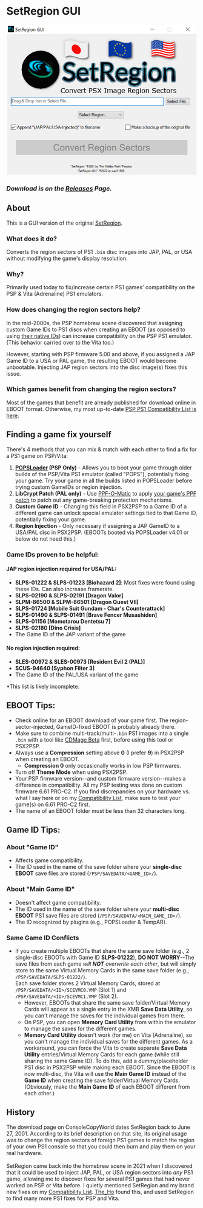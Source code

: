 # SetRegion GUI

<p align="center"><img src="https://raw.githubusercontent.com/wad11656/SetRegion-GUI/main/ScreenShot.png" width="500"/></p>

### *Download is on the [Releases](https://github.com/wad11656/SetRegion-GUI/releases) Page.*

## About

This is a GUI version of the original <a href="https://www.consolecopyworld.com/psx/psx_utils_pn_cnv.shtml#SetRegion">SetRegion</a>.

### What does it do?
Converts the region sectors of PS1 `.bin` disc images into JAP, PAL, or USA without modifying the game's display resolution.

### Why?
Primarily used today to fix/increase certain PS1 games' compatibility on the PSP & Vita (Adrenaline) PS1 emulators.

### How does changing the region sectors help?
In the mid-2000s, the PSP homebrew scene discovered that assigning custom Game IDs to PS1 discs when creating an EBOOT (as opposed to using <a href="https://user-images.githubusercontent.com/16929664/189551050-48756bcd-da1f-4743-b8d4-7c8d4be223f4.png">their native IDs</a>) can increase compatibility on the PSP PS1 emulator. (This behavior carried over to the Vita too.)

However, starting with PSP firmware 5.00 and above, if you assigned a JAP Game ID to a USA or PAL game, the resulting EBOOT would become unbootable. Injecting JAP region sectors into the disc image(s) fixes this issue.

### Which games benefit from changing the region sectors?
Most of the games that benefit are already published for download online in EBOOT format. Otherwise, my most up-to-date [PSP PS1 Compatibility List is here](https://docs.google.com/spreadsheets/d/1ZE8d4WIw7USP_cYdEWUke5F59OFGQHgB5jGiQvfY8gA/edit?usp=sharing).

## Finding a game fix yourself
There's 4 methods that you can mix & match with each other to find a fix for a PS1 game on PSP/Vita:
1. **[POPSLoader](https://archive.org/details/popsloader-v-4i) (PSP Only)** - Allows you to boot your game through older builds of the PSP/Vita PS1 emulator (called "POPS"), potentially fixing your game. Try your game in all the builds listed in POPSLoader before trying custom GameIDs or region injection.
2. **LibCrypt Patch (PAL only)** - Use [PPF-O-Matic](https://www.romhacking.net/utilities/356/) to apply [your game's PPF patch](https://archive.org/details/lib-crypt-ppf-patches) to patch out any game-breaking protection mechanisms.
2. **Custom Game ID** - Changing this field in PSX2PSP to a Game ID of a different game can unlock special emulator settings tied to that Game ID, potentially fixing your game.
4. **Region Injection** - Only necessary if assigning a JAP GameID to a USA/PAL disc in PSX2PSP. (EBOOTs booted via POPSLoader v4.01 or below do not need this.)

### Game IDs proven to be helpful:

#### JAP region injection required for USA/PAL:
 - **SLPS-01222 & SLPS-01223 [Biohazard 2]**: Most fixes were found using these IDs. Can also increase framerate.
 - **SLPS-02190 & SLPS-02191 [Dragon Valor]**
 - **SLPM-86500 & SLPM-86501 [Dragon Quest VII]**
 - **SLPS-01724 [Mobile Suit Gundam - Char's Counterattack]**
 - **SLPS-01490 & SLPS-01491 [Brave Fencer Musashiden]**
 - **SLPS-01156 [Momotarou Dentetsu 7]**
 - **SLPS-02180 [Dino Crisis]**
 - The Game ID of the JAP variant of the game

#### No region injection required:
 - **SLES-00972 & SLES-00973 [Resident Evil 2 (PAL)]**
 - **SCUS-94640 [Syphon Filter 3]**
 - The Game ID of the PAL/USA variant of the game

*This list is likely incomplete.

## EBOOT Tips:

 - Check online for an EBOOT download of your game first. The region-sector-injected, GameID-fixed EBOOT is probably already there.
 - Make sure to combine multi-track/multi-`.bin` PS1 images into a single `.bin` with a tool like [CDMage Beta](https://www.videohelp.com/software/CDMage) first, before using this tool or PSX2PSP.
 - Always use a **Compression** setting above **0** (I prefer **9**) in PSX2PSP when creating an EBOOT.
   - **Compression 0** only occasionally works in low PSP firmwares.
 - Turn off **Theme Mode** when using PSX2PSP.
 - Your PSP firmware version--and custom firmware version--makes a difference in compatibility. All my PSP testing was done on custom firmware 6.61 PRO-C2. If you find discrepancies on your hardware vs. what I say here or on my [Compatibility List](https://docs.google.com/spreadsheets/d/1ZE8d4WIw7USP_cYdEWUke5F59OFGQHgB5jGiQvfY8gA/edit?usp=sharing), make sure to test your game(s) on 6.61 PRO-C2 first.
 - The name of an EBOOT folder must be less than 32 characters long.

## Game ID Tips:

### About "Game ID"
- Affects game compatibility.
- The ID used in the name of the save folder where your **single-disc EBOOT** save files are stored (`/PSP/SAVEDATA/<GAME_ID>/`).

### About "Main Game ID"
- Doesn't affect game compatibility.
- The ID used in the name of the save folder where your **multi-disc EBOOT** PS1 save files are stored (`/PSP/SAVEDATA/<MAIN_GAME_ID>/`).
- The ID recognized by plugins (e.g., POPSLoader & TempAR).

### Same Game ID Conflicts
- If you create multiple EBOOTs that share the same save folder (e.g., 2 single-disc EBOOTs with Game ID **SLPS-01222**), **DO NOT WORRY**--The save files from each game _will **NOT** overwrite each other_, but will simply store to the same Virtual Memory Cards in the same save folder (e.g., `/PSP/SAVEDATA/SLPS-01222/`).
<br/>Each save folder stores 2 Virtual Memory Cards, stored at `/PSP/SAVEDATA/<ID>/SCEVMC0.VMP` (Slot 1) and `/PSP/SAVEDATA/<ID>/SCEVMC1.VMP` (Slot 2).
  - However, EBOOTs that share the same save folder/Virtual Memory Cards will appear as a single entry in the XMB **Save Data Utility**, so you can't manage the saves for the individual games from there.
  - On PSP, you can open **Memory Card Utility** from within the emulator to manage the saves for the different games.
  - **Memory Card Utility** doesn't work (for me) on Vita (Adrenaline), so you can't manage the individual saves for the different games. As a workaround, you can force the Vita to create separate **Save Data Utility** entries/Virtual Memory Cards for each game (while still sharing the same Game ID). To do this, add a dummy/placeholder PS1 disc in PSX2PSP while making each EBOOT. Since the EBOOT is now multi-disc, the Vita will use the **Main Game ID** instead of the **Game ID** when creating the save folder/Virtual Memory Cards. (Obviously, make the **Main Game ID** of each EBOOT different from each other.)

## History
The download page on ConsoleCopyWorld dates SetRegion back to June 27, 2001. According to its brief description on that site, its original usage was to change the region sectors of foreign PS1 games to match the region of your own PS1 console so that you could then burn and play them on your real hardware.
<br/>
<br/>SetRegion came back into the homebrew scene in 2021 when I discovered that it could be used to inject JAP, PAL, or USA region sectors into <i>any</i> PS1 game, allowing me to discover fixes for several PS1 games that had never worked on PSP or Vita before. I quietly mentioned SetRegion and my brand new fixes on my <a href="https://docs.google.com/spreadsheets/d/13TRadnKyoOjzpxzMeVrO8adzbRNWccr5/edit?usp=sharing&ouid=106897808841980407300&rtpof=true&sd=true">Compatibility List</a>. <a href="https://gbatemp.net/members/the_ho.583322/">The_Ho</a> found this, and used SetRegion to find many more PS1 fixes for PSP and Vita.
